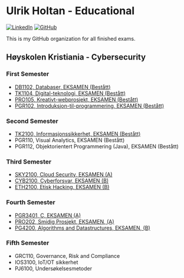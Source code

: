 # Ulrik Holtan - Educational

[![LinkedIn](https://img.shields.io/badge/LinkedIn-blue?style=for-the-badge&logo=linkedin)](https://www.linkedin.com/in/ulrik-holtan-428a16235)
[![GitHub](https://img.shields.io/badge/GitHub-grey?style=for-the-badge&logo=github)](https://github.com/ulrikholtan)

This is my GitHub organization for all finished exams.

## Høyskolen Kristiania - Cybersecurity

### First Semester

- [DB1102, Databaser, EKSAMEN (Bestått)](https://github.com/ulrikholtan/Previous-Exams/tree/feaf5f212ee650f1667f0aba89d11fbd1fc5a4b8/DB1102-Databaser)
- [TK1104, Digital-teknologi, EKSAMEN (Bestått)](https://github.com/ulrikholtan/Previous-Exams/tree/feaf5f212ee650f1667f0aba89d11fbd1fc5a4b8/TK1104-Digital-teknologi)
- [PRO105, Kreativt-webprosjekt, EKSAMEN (Bestått)](https://github.com/ulrikholtan/Previous-Exams/tree/feaf5f212ee650f1667f0aba89d11fbd1fc5a4b8/PRO105-kreativt-webprosjekt)
- [PGR102, Introduksjon-til-programmering, EKSAMEN (Bestått)](https://github.com/ulrikholtan/Previous-Exams/tree/06aa1b29be2c8b650434edb3edde61eaa01d7cf3/PGR102-Introduksjon-til-programmering)

### Second Semester
- [TK2100, Informasjonssikkerhet, EKSAMEN (Bestått)](https://github.com/ulrikholtan/Previous-Exams/tree/94c9482ab438b63c70b97dc146ab44acadd502f4/TK2100-Informasjonssikkerhet)
- PGR110, Visual Analytics, EKSAMEN (Bestått)
- PGR112, Objektorientert Programmering (Java), EKSAMEN (Bestått)

### Third Semester
- [SKY2100, Cloud Security, EKSAMEN (A)](https://github.com/ulrikholtan/Previous-Exams/tree/c5caa8ad3edd53ded400bda88aec400dc8bf2ea0/SKY2100-Cloudsecurity)
- [CYB2100, Cyberforsvar, EKSAMEN (B)](https://github.com/ulrikholtan/Previous-Exams/tree/c5caa8ad3edd53ded400bda88aec400dc8bf2ea0/CYB2100-Cyberforsvar)
- [ETH2100, Etisk Hacking, EKSAMEN (B)](https://github.com/ulrikholtan/Previous-Exams/tree/c5caa8ad3edd53ded400bda88aec400dc8bf2ea0/ETH2100-Etisk-Hacking)

### Fourth Semester

- [PGR3401, C, EKSAMEN (A)](https://github.com/ulrikholtan/Previous-Exams/tree/cf7fd866d57f0de1477311977fb1e9f4dcbecc53/PG3401-C)
- [PRO202, Smidig Prosjekt, EKSAMEN, (A)](https://github.com/ulrikholtan/Previous-Exams/tree/5ed784f9c3b476d0763637226a7162506850b208/PRO202-Smidig-prosjekt)
- [PG4200, Algorithms and Datastructures, EKSAMEN, (B)](https://github.com/ulrikholtan/Previous-Exams/tree/808889e31f888bc48ca65085660d40bb84806980/PG4200-Algorithms-and-Datastructures)

### Fifth Semester
- GRC110, Governance, Risk and Compliance
- IOS3100, IoT/OT sikkerhet
- PJ6100, Undersøkelsesmetoder
